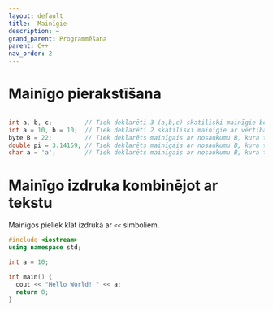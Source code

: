 ```yaml
---
layout: default
title:  Mainīgie
description: ~
grand_parent: Programmēšana
parent: C++
nav_order: 2
---
```


# Mainīgo pierakstīšana

~~~c++

int a, b, c;         // Tiek deklarēti 3 (a,b,c) skatiliski mainīgie bez vērtībām
int a = 10, b = 10;  // Tiek deklarēti 2 skatiliski mainīgie ar vērtībām
byte B = 22;         // Tiek deklarēts mainīgais ar nosaukumu B, kura tips ir Byte
double pi = 3.14159; // Tiek deklarēts mainīgais ar nosaukumu B, kura tips ir dubultas precizitātes decimāldaļa
char a = 'a';        // Tiek deklarēts mainīgais ar nosaukumu B, kura tips ir simbols

~~~

# Mainīgo izdruka kombinējot ar tekstu

Mainīgos pieliek klāt izdrukā ar `<<` simboliem.
~~~c++
#include <iostream>
using namespace std;

int a = 10; 

int main() {
  cout << "Hello World! " << a;
  return 0;
}

~~~